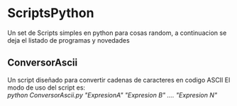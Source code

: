 # ScriptsPython
Un set de Scripts simples en python para cosas random, a continuacion se deja el listado de programas y novedades
## ConversorAscii
Un script diseñado para convertir cadenas de caracteres en codigo ASCII
  El modo de uso del script es:  
    _python ConversorAscii.py "ExpresionA" "Expresion B" .... "Expresion N"_
    

